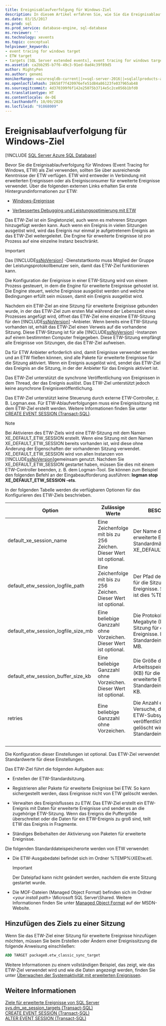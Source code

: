 ```yaml
---
title: Ereignisablaufverfolgung für Windows-Ziel
description: In diesem Artikel erfahren Sie, wie Sie die Ereignisablaufverfolgung für Windows (Event Tracing for Windows, ETW) als Ziel verwenden. Verwenden Sie ETW entweder in Verbindung mit erweiterten Ereignissen oder als Ereignisconsumer von erweiterten Ereignissen.
ms.date: 03/15/2017
ms.prod: sql
ms.prod_service: database-engine, sql-database
ms.reviewer: ''
ms.technology: xevents
ms.topic: conceptual
helpviewer_keywords:
- event tracing for windows target
- ETW target
- targets [SQL Server extended events], event tracing for windows target
ms.assetid: ca2bb295-b7f6-49c3-91ed-0ad4c39f89d5
author: MightyPen
ms.author: genemi
monikerRange: =azuresqldb-current||>=sql-server-2016||=sqlallproducts-allversions||>=sql-server-linux-2017||=azuresqldb-mi-current
ms.openlocfilehash: 28658f7f420976efe51d84a86123fe037965ab48
ms.sourcegitcommit: 4d370399f6f142e25075b3714e5c2ce056b1bfd0
ms.translationtype: HT
ms.contentlocale: de-DE
ms.lasthandoff: 10/09/2020
ms.locfileid: "91868009"
---
```

# <a name="event-tracing-for-windows-target"></a>Ereignisablaufverfolgung für Windows-Ziel

[!INCLUDE [SQL Server Azure SQL Database](../../includes/applies-to-version/sql-asdb.md)]

  Bevor Sie die Ereignisablaufverfolgung für Windows (Event Tracing for Windows, ETW) als Ziel verwenden, sollten Sie über ausreichende Kenntnisse der ETW verfügen. ETW wird entweder in Verbindung mit erweiterten Ereignissen oder als Ereignisconsumer für erweiterte Ereignisse verwendet. Über die folgenden externen Links erhalten Sie erste Hintergrundinformationen zur ETW:  
  
-   [Windows-Ereignisse](/windows/win32/events/windows-events)  
  
-   [Verbessertes Debugging und Leistungsoptimierung mit ETW](/archive/msdn-magazine/2007/april/event-tracing-improve-debugging-and-performance-tuning-with-etw)  
  
 Das ETW-Ziel ist ein Singletonziel, auch wenn es mehreren Sitzungen hinzugefügt werden kann. Auch wenn ein Ereignis in vielen Sitzungen ausgelöst wird, wird das Ereignis nur einmal je aufgetretenem Ereignis an das ETW-Ziel weitergeleitet. Die Engine für erweiterte Ereignisse ist pro Prozess auf eine einzelne Instanz beschränkt.  
  
> [!IMPORTANT]  
>  Das [!INCLUDE[ssNoVersion](../../includes/ssnoversion-md.md)] -Dienststartkonto muss Mitglied der Gruppe der Leistungsprotokollbenutzer sein, damit das ETW-Ziel funktionieren kann.  
  
 Die Konfiguration der Ereignisse in einer ETW-Sitzung wird von einem Prozess gesteuert, in dem die Engine für erweiterte Ereignisse gehostet ist. Die Engine steuert, welche Ereignisse ausgelöst werden und welche Bedingungen erfüllt sein müssen, damit ein Ereignis ausgelöst wird.  
  
 Nachdem ein ETW-Ziel an eine Sitzung für erweiterte Ereignisse gebunden wurde, in der das ETW-Ziel zum ersten Mal während der Lebenszeit eines Prozesses angefügt wird, öffnet das ETW-Ziel eine einzelne ETW-Sitzung für den [!INCLUDE[ssNoVersion](../../includes/ssnoversion-md.md)] -Anbieter. Wenn bereits eine ETW-Sitzung vorhanden ist, erhält das ETW-Ziel einen Verweis auf die vorhandene Sitzung. Diese ETW-Sitzung ist für alle [!INCLUDE[ssNoVersion](../../includes/ssnoversion-md.md)] -Instanzen auf einem bestimmten Computer freigegeben. Diese ETW-Sitzung empfängt alle Ereignisse von Sitzungen, die das ETW-Ziel aufweisen.  
  
 Da für ETW Anbieter erforderlich sind, damit Ereignisse verwendet werden und an ETW fließen können, sind alle Pakete für erweiterte Ereignisse für die Sitzung aktiviert. Wenn ein Ereignis ausgelöst wird, sendet das ETW-Ziel das Ereignis an die Sitzung, in der der Anbieter für das Ereignis aktiviert ist.  
  
 Das ETW-Ziel unterstützt die synchrone Veröffentlichung von Ereignissen in dem Thread, der das Ereignis auslöst. Das ETW-Ziel unterstützt jedoch keine asynchrone Ereignisveröffentlichung.  
  
 Das ETW-Ziel unterstützt keine Steuerung durch externe ETW-Controller, z. B. Logman.exe. Für ETW-Ablaufverfolgungen muss eine Ereignissitzung mit dem ETW-Ziel erstellt werden. Weitere Informationen finden Sie unter [CREATE EVENT SESSION &#40;Transact-SQL&#41;](../../t-sql/statements/create-event-session-transact-sql.md).  
  
> [!NOTE]  
>  Bei Aktivieren des ETW-Ziels wird eine ETW-Sitzung mit dem Namen XE_DEFAULT_ETW_SESSION erstellt. Wenn eine Sitzung mit dem Namen XE_DEFAULT_ETW_SESSION bereits vorhanden ist, wird diese ohne Änderung der Eigenschaften der vorhandenen Sitzung verwendet. XE_DEFAULT_ETW_SESSION wird von allen Instanzen von [!INCLUDE[ssNoVersion](../../includes/ssnoversion-md.md)]gemeinsam genutzt. Nachdem Sie XE_DEFAULT_ETW_SESSION gestartet haben, müssen Sie dies mit einem ETW-Controller beenden, z. B. dem Logman-Tool. Sie können zum Beispiel den folgenden Befehl an der Eingabeaufforderung ausführen: **logman stop XE_DEFAULT_ETW_SESSION -ets**.  
  
 In der folgenden Tabelle werden die verfügbaren Optionen für das Konfigurieren des ETW-Ziels beschrieben.  
  
|Option|Zulässige Werte|BESCHREIBUNG|  
|------------|--------------------|-----------------|  
|default_xe_session_name|Eine Zeichenfolge mit bis zu 256 Zeichen. Dieser Wert ist optional.|Der Name der Sitzung für erweiterte Ereignisse. Standardmäßig ist dies XE_DEFAULT_ETW_SESSION.|  
|default_etw_session_logfile_path|Eine Zeichenfolge mit bis zu 256 Zeichen. Dieser Wert ist optional.|Der Pfad der Protokolldatei für die Sitzung für erweiterte Ereignisse. Standardmäßig ist dies %TEMP%\XEEtw.etl.|  
|default_etw_session_logfile_size_mb|Eine beliebige Ganzzahl ohne Vorzeichen. Dieser Wert ist optional.|Die Protokolldateigröße in Megabyte (MB) für die Sitzung für erweiterte Ereignisse. Die Standardeinstellung ist 20 MB.|  
|default_etw_session_buffer_size_kb|Eine beliebige Ganzzahl ohne Vorzeichen. Dieser Wert ist optional.|Die Größe des Puffers im Arbeitsspeicher in Kilobyte (KB) für die Sitzung für erweiterte Ereignisse. Die Standardeinstellung ist 128 KB.|  
|retries|Eine beliebige Ganzzahl ohne Vorzeichen.|Die Anzahl erneuter Versuche, das Ereignis im ETW-Subsystem zu veröffentlichen, bevor es gelöscht wird. Die Standardeinstellung ist 0.|  
| &nbsp; | &nbsp; | &nbsp; |

 Die Konfiguration dieser Einstellungen ist optional. Das ETW-Ziel verwendet Standardwerte für diese Einstellungen.  
  
 Das ETW-Ziel führt die folgenden Aufgaben aus:  
  
-   Erstellen der ETW-Standardsitzung.  
  
-   Registrieren aller Pakete für erweiterte Ereignisse bei ETW. So kann sichergestellt werden, dass Ereignisse nicht von ETW gelöscht werden.  
  
-   Verwalten des Ereignisflusses zu ETW. Das ETW-Ziel erstellt ein ETW-Ereignis mit Daten für erweiterte Ereignisse und sendet es an die zugehörige ETW-Sitzung. Wenn das Ereignis die Puffergröße überschreitet oder die Daten für ein ETW-Ereignis zu groß sind, teilt ETW das Ereignis in Fragmente.  
  
-   Ständiges Beibehalten der Aktivierung von Paketen für erweiterte Ereignisse.  
  
 Die folgenden Standarddateispeicherorte werden von ETW verwendet:  
  
-   Die ETW-Ausgabedatei befindet sich im Ordner %TEMP%\XEEtw.etl.  
  
    > [!IMPORTANT]  
    >  Der Dateipfad kann nicht geändert werden, nachdem die erste Sitzung gestartet wurde.  
  
-   Die MOF-Dateien (Managed Object Format) befinden sich im Ordner *\<your install path>* \Microsoft SQL Server\Shared. Weitere Informationen finden Sie unter [Managed Object Format](/windows/win32/wmisdk/managed-object-format--mof-) auf der MSDN-Website.

<!-- ?LinkId=92851  ==  https://docs.microsoft.com/windows/desktop/WmiSdk/managed-object-format--mof-
-->

## <a name="adding-the-target-to-a-session"></a>Hinzufügen des Ziels zu einer Sitzung  
 Wenn Sie das ETW-Ziel einer Sitzung für erweiterte Ereignisse hinzufügen möchten, müssen Sie beim Erstellen oder Ändern einer Ereignissitzung die folgende Anweisung einschließen:  
  
```sql
ADD TARGET package0.etw_classic_sync_target  
```  
  
 Weitere Informationen zu einem vollständigen Beispiel, das zeigt, wie das ETW-Ziel verwendet wird und wie die Daten angezeigt werden, finden Sie unter [Überwachen der Systemaktivität mit erweiterten Ereignissen](../../relational-databases/extended-events/monitor-system-activity-using-extended-events.md).  
  
## <a name="see-also"></a>Weitere Informationen  
 [Ziele für erweiterte Ereignisse von SQL Server](targets-for-extended-events-in-sql-server.md)   
 [sys.dm_xe_session_targets &#40;Transact-SQL&#41;](../../relational-databases/system-dynamic-management-views/sys-dm-xe-session-targets-transact-sql.md)   
 [CREATE EVENT SESSION &#40;Transact-SQL&#41;](../../t-sql/statements/create-event-session-transact-sql.md)   
 [ALTER EVENT SESSION &#40;Transact-SQL&#41;](../../t-sql/statements/alter-event-session-transact-sql.md)  
  

